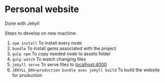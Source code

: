 # Personal website

Done with Jekyll

Steps to develop on new machine:
1. `npm install` To install every node
2. `bundle` To install gems associated with the project
3. `gulp npm` To copy needed node to assets folder
4. `gulp watch` To watch changing files
5. `jekyll serve` To serve files to [localhost:4000](localhost:4000)
6. `JEKYLL_ENV=production bundle exec jekyll build` To build the website for production
